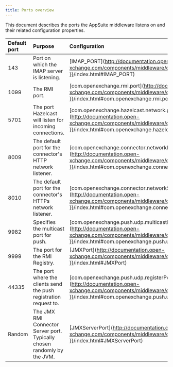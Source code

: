 ```yaml
---
title: Ports overview
---
```


This document describes the ports the AppSuite middleware listens on and their related configuration properties.

| Default port | Purpose | Configuration |
|:-------------|:--------|:--------------|
| 143 | Port on which the IMAP server is listening. | [IMAP_PORT](http://documentation.open-xchange.com/components/middleware/config{{ site.baseurl }}/index.html#IMAP_PORT) |
| 1099 | The RMI port. | [com.openexchange.rmi.port](http://documentation.open-xchange.com/components/middleware/config{{ site.baseurl }}/index.html#com.openexchange.rmi.port) |
| 5701 | The port Hazelcast will listen for incoming connections. | [com.openexchange.hazelcast.network.port](http://documentation.open-xchange.com/components/middleware/config{{ site.baseurl }}/index.html#com.openexchange.hazelcast.network.port) |
| 8009 | The default port for the connector's HTTP network listener. | [com.openexchange.connector.networkListenerPort](http://documentation.open-xchange.com/components/middleware/config{{ site.baseurl }}/index.html#com.openexchange.connector.networkListenerPort) |
| 8010 | The default port for the connector's HTTPs network listener. | [com.openexchange.connector.networkSslListenerPort](http://documentation.open-xchange.com/components/middleware/config{{ site.baseurl }}/index.html#com.openexchange.connector.networkSslListenerPort) |
| 9982 | Specifies the multicast port for push. | [com.openexchange.push.udp.multicastPort](http://documentation.open-xchange.com/components/middleware/config{{ site.baseurl }}/index.html#com.openexchange.push.udp.multicastPort) |
| 9999 | The port for the RMI Registry. | [JMXPort](http://documentation.open-xchange.com/components/middleware/config{{ site.baseurl }}/index.html#JMXPort) |
| 44335 | The port where the clients send the push registration request to. | [com.openexchange.push.udp.registerPort](http://documentation.open-xchange.com/components/middleware/config{{ site.baseurl }}/index.html#com.openexchange.push.udp.registerPort) |
| Random | The JMX RMI Connector Server port. Typically chosen randomly by the JVM. | [JMXServerPort](http://documentation.open-xchange.com/components/middleware/config{{ site.baseurl }}/index.html#JMXServerPort) |

